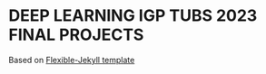 # DEEP LEARNING IGP TUBS 2023 FINAL PROJECTS

Based on [Flexible-Jekyll template](https://github.com/artemsheludko/flexible-jekyll)